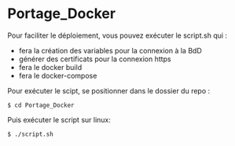 # Portage_Docker
Pour faciliter le déploiement, vous pouvez exécuter le script.sh qui :
- fera la création des variables pour la connexion à la BdD
- générer des certificats pour la connexion https
- fera le docker build
- fera le docker-compose


Pour exécuter le scipt, se positionner dans le dossier du repo :

    $ cd Portage_Docker


Puis exécuter le script sur linux:

    $ ./script.sh